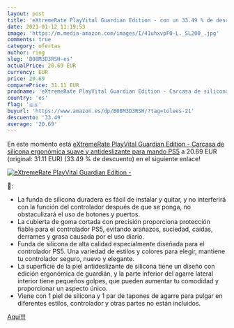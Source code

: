 ```yaml
---
layout: post
title: 'eXtremeRate PlayVital Guardian Edition - con un 33.49 % de descuento'
date: 2021-01-12 11:19:53
image: 'https://m.media-amazon.com/images/I/41uhxvpF0-L._SL200_.jpg'
comments: true
category: ofertas
author: ring
slug: 'B08M3D3RSH-es'
actualPrice: 20.69 EUR
currency: EUR
price: 20.69
comparePrice: 31.11 EUR
prodname: 'eXtremeRate PlayVital Guardian Edition - Carcasa de silicona ergonómica suave y antideslizante para mando PS5'
country: 'es'
flag: '🇪🇸'
buyurl: 'https://www.amazon.es/dp/B08M3D3RSH/?tag=tolees-21'
descuento: '33.49'
average: '20.69'
---
```


En este momento está [eXtremeRate PlayVital Guardian Edition - Carcasa de silicona ergonómica suave y antideslizante para mando PS5](https://www.amazon.es/dp/B08M3D3RSH/?tag=tolees-21) a 20.69 EUR (original: 31.11 EUR) (33.49 %  de descuento) en el siguiente enlace!

[![eXtremeRate PlayVital Guardian Edition -](https://m.media-amazon.com/images/I/41uhxvpF0-L._SL200_.jpg)](https://www.amazon.es/dp/B08M3D3RSH/?tag=tolees-21)

🔎:

- La funda de silicona duradera es fácil de instalar y quitar, y no interferirá con la función del controlador después de que se ponga, no obstaculizará el uso de botones y puertos.
- La cubierta de goma cortada con precisión proporciona protección fiable para el controlador PS5, evitando arañazos, suciedad, caídas, derrames y grasa causada por el uso diario.
- Funda de silicona de alta calidad especialmente diseñada para el controlador PS5. Una variedad de estilos y colores para elegir, mantiene tu controlador seguro, nuevo y elegante.
- La superficie de la piel antideslizante de silicona tiene un diseño con edición ergonómica de guardián, y la parte inferior del agarre lateral interior tiene pequeños golpes, que pueden aumentar tu comodidad y proporcionar un aspecto único.
- Viene con 1 piel de silicona y 1 par de tapones de agarre para pulgar en diferentes estilos, controlador y otras partes no están incluidos.

[Aquí!!!](https://www.amazon.es/dp/B08M3D3RSH/?tag=tolees-21)
